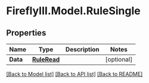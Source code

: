 # FireflyIII.Model.RuleSingle
## Properties

Name | Type | Description | Notes
------------ | ------------- | ------------- | -------------
**Data** | [**RuleRead**](RuleRead.md) |  | [optional] 

[[Back to Model list]](../README.md#documentation-for-models) [[Back to API list]](../README.md#documentation-for-api-endpoints) [[Back to README]](../README.md)

